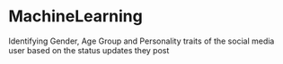 # MachineLearning
Identifying Gender, Age Group and Personality traits of the social media user based on the status updates they post
